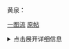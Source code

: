 黄泉：

[一图流](https://AEDELSTAN.github.io/picx-images-hosting/huangquan.esaaefiay.png)
[原帖](https://www.miyoushe.com/sr/article/50731532)
<details>
  <summary>点击展开详细信息</summary>
【死水深潜的先驱】x4  
【出云显世与高天神国】x2

   暴击衣服/攻击鞋/雷伤球/攻击绳
</details>

